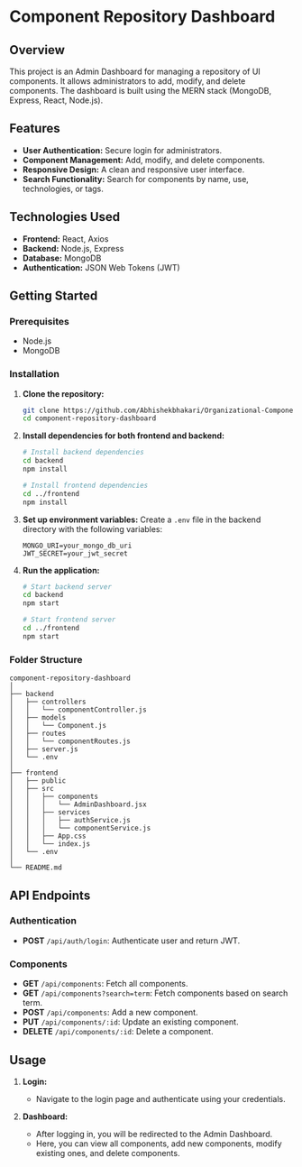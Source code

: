 # Component Repository Dashboard

## Overview
This project is an Admin Dashboard for managing a repository of UI components. It allows administrators to add, modify, and delete components. The dashboard is built using the MERN stack (MongoDB, Express, React, Node.js).

## Features
- **User Authentication:** Secure login for administrators.
- **Component Management:** Add, modify, and delete components.
- **Responsive Design:** A clean and responsive user interface.
- **Search Functionality:** Search for components by name, use, technologies, or tags.

## Technologies Used
- **Frontend:** React, Axios
- **Backend:** Node.js, Express
- **Database:** MongoDB
- **Authentication:** JSON Web Tokens (JWT)

## Getting Started

### Prerequisites
- Node.js
- MongoDB

### Installation

1. **Clone the repository:**
   ```bash
   git clone https://github.com/Abhishekbhakari/Organizational-Component-Repository.git
   cd component-repository-dashboard
   ```

2. **Install dependencies for both frontend and backend:**
   ```bash
   # Install backend dependencies
   cd backend
   npm install

   # Install frontend dependencies
   cd ../frontend
   npm install
   ```

3. **Set up environment variables:**
   Create a `.env` file in the backend directory with the following variables:
   ```env
   MONGO_URI=your_mongo_db_uri
   JWT_SECRET=your_jwt_secret
   ```

4. **Run the application:**
   ```bash
   # Start backend server
   cd backend
   npm start

   # Start frontend server
   cd ../frontend
   npm start
   ```

### Folder Structure

```
component-repository-dashboard
│
├── backend
│   ├── controllers
│   │   └── componentController.js
│   ├── models
│   │   └── Component.js
│   ├── routes
│   │   └── componentRoutes.js
│   ├── server.js
│   └── .env
│
├── frontend
│   ├── public
│   ├── src
│   │   ├── components
│   │   │   └── AdminDashboard.jsx
│   │   ├── services
│   │   │   ├── authService.js
│   │   │   └── componentService.js
│   │   ├── App.css
│   │   └── index.js
│   └── .env
│
└── README.md
```

## API Endpoints

### Authentication
- **POST** `/api/auth/login`: Authenticate user and return JWT.

### Components
- **GET** `/api/components`: Fetch all components.
- **GET** `/api/components?search=term`: Fetch components based on search term.
- **POST** `/api/components`: Add a new component.
- **PUT** `/api/components/:id`: Update an existing component.
- **DELETE** `/api/components/:id`: Delete a component.

## Usage

1. **Login:**
   - Navigate to the login page and authenticate using your credentials.

2. **Dashboard:**
   - After logging in, you will be redirected to the Admin Dashboard.
   - Here, you can view all components, add new components, modify existing ones, and delete components.

